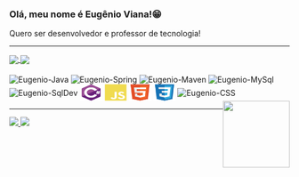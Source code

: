 **<h3>Olá, meu nome é Eugênio Viana!😁</h3>**
Quero ser desenvolvedor e professor de tecnologia!
<hr />
<a href="https://github.com/eugenio-developer">
  <img height=150 align="center" src="https://github-readme-stats.vercel.app/api?username=eugenio-developer&theme=dark" />
</a>
<a href="https://github.com/anuraghazra/convoychat">
  <img height=150 align="center" src="https://github-readme-stats.vercel.app/api/top-langs?username=eugenio-developer&layout=compact&langs_count=8&card_width=320&theme=dark" />
</a>

<div style="display: inline_block"><br>
  <img align="center" alt="Eugenio-Java" height="30" width="40" src="https://cdn.jsdelivr.net/gh/devicons/devicon@latest/icons/java/java-original.svg" />
  <img align="center" alt="Eugenio-Spring" height="30" width="40" src="https://cdn.jsdelivr.net/gh/devicons/devicon@latest/icons/spring/spring-original.svg" />
  <img align="center" alt="Eugenio-Maven" height="30" width="40"  src="https://cdn.jsdelivr.net/gh/devicons/devicon@latest/icons/maven/maven-original.svg" />
  <img align="center" alt="Eugenio-MySql" height="30" width="40" src="https://cdn.jsdelivr.net/gh/devicons/devicon@latest/icons/mysql/mysql-original.svg" />
  <img align="center" alt="Eugenio-SqlDev" height="30" width="40" src="https://cdn.jsdelivr.net/gh/devicons/devicon@latest/icons/sqldeveloper/sqldeveloper-original.svg" />
  <img align="center" alt="Eugenio-Csharp" height="30" width="40" src="https://raw.githubusercontent.com/devicons/devicon/master/icons/csharp/csharp-original.svg">
  <img align="center" alt="Eugenio-Js" height="30" width="40" src="https://raw.githubusercontent.com/devicons/devicon/master/icons/javascript/javascript-plain.svg">
  <img align="center" alt="Eugenio-HTML" height="30" width="40" src="https://raw.githubusercontent.com/devicons/devicon/master/icons/html5/html5-original.svg">
  <img align="center" alt="Eugenio-CSS" height="30" width="40" src="https://raw.githubusercontent.com/devicons/devicon/master/icons/css3/css3-original.svg">
  <img align="center" alt="Eugenio-CSS" height="30" width="40" src="https://cdn.jsdelivr.net/gh/devicons/devicon@latest/icons/bootstrap/bootstrap-original.svg" />
  <img align="right"   height="120" width="120" src="https://i.picasion.com/pic92/6623439e069a5cb3e80edb5933476efc.gif" />
  
</div>
<hr />
<div>
  <a href="instagram.com/viana.eugenio">
    <img  src="https://img.shields.io/badge/Instagram-E4405F?style=for-the-badge&logo=instagram&logoColor=white">
  </a>
    <a href="https://www.linkedin.com/in/eugenio-developer/">
    <img  src="https://img.shields.io/badge/LinkedIn-0077B5?style=for-the-badge&logo=linkedin&logoColor=white">
  </a>
  
</div>
